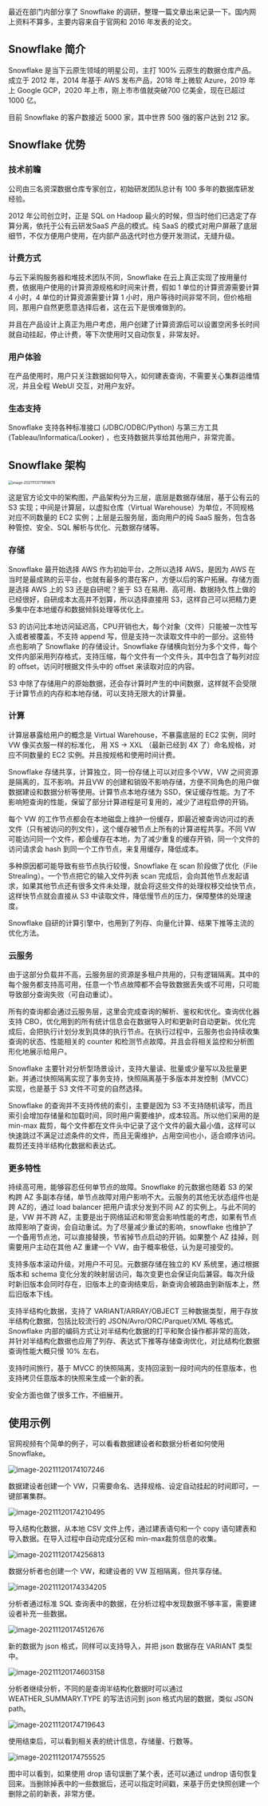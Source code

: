 最近在部门内部分享了 Snowflake 的调研，整理一篇文章出来记录一下。国内网上资料不算多，主要内容来自于官网和 2016 年发表的论文<The Snowflake Elastic Data Warehouse>。

## Snowflake 简介

Snowflake 是当下云原生领域的明星公司，主打 100% 云原生的数据仓库产品。成立于 2012 年，2014 年基于 AWS 发布产品，2018 年上微软 Azure，2019 年上 Google GCP，2020 年上市，刚上市市值就突破700 亿美金，现在已超过 1000 亿。

目前 Snowflake 的客户数接近 5000 家，其中世界 500 强的客户达到 212 家。

## Snowflake 优势

### 技术前瞻

公司由三名资深数据仓库专家创立，初始研发团队总计有 100 多年的数据库研发经验。

2012 年公司创立时，正是 SQL on Hadoop 最火的时候，但当时他们已选定了存算分离，依托于公有云研发SaaS 产品的模式。纯 SaaS 的模式对用户屏蔽了底层细节，不仅方便用户使用，在内部产品迭代时也方便开发测试，无缝升级。

### 计费方式

与云下采购服务器和堆技术团队不同，Snowflake 在云上真正实现了按用量付费，依据用户使用的计算资源规格和时间来计费，假如 1 单位的计算资源需要计算 4 小时，4 单位的计算资源需要计算 1 小时，用户等待时间非常不同，但价格相同，那用户自然更愿意选择后者，这在云下是很难做到的。

并且在产品设计上真正为用户考虑，用户创建了计算资源后可以设置空闲多长时间就自动挂起，停止计费，等下次使用时又自动恢复，非常友好。

### 用户体验

在产品使用时，用户只关注数据如何导入，如何建表查询，不需要关心集群运维情况，并且全程 WebUI 交互，对用户友好。

### 生态支持

Snowflake 支持各种标准接口 (JDBC/ODBC/Python) 与第三方工具 (Tableau/Informatica/Looker) ，也支持数据共享给其他用户，非常完善。

## Snowflake 架构

<img src="images/image-20211113171919878.png" alt="image-20211113171919878" style="zoom:50%;" />

这是官方论文中的架构图，产品架构分为三层，底层是数据存储层，基于公有云的 S3 实现；中间是计算层，以虚拟仓库（Virtual Warehouse）为单位，不同规格对应不同数量的 EC2 实例；上层是云服务层，面向用户的纯 SaaS 服务，包含各种管控、安全、SQL 解析与优化、元数据存储等。

### 存储

Snowflake 最开始选择 AWS 作为初始平台，之所以选择 AWS，是因为 AWS 在当时是最成熟的云平台，也就有最多的潜在客户，方便以后的客户拓展。存储方面是选择 AWS 上的 S3 还是自研呢？鉴于 S3 在易用、高可用、数据持久性上做的已经很好，自研成本太高并不划算，所以选择直接用 S3，这样自己可以把精力更多集中在本地缓存和数据倾斜处理等优化上。

S3 的访问比本地访问延迟高，CPU开销也大，每个对象（文件）只能被一次性写入或者被覆盖，不支持 append 写，但是支持一次读取文件中的一部分。这些特点也影响了 Snowflake 的存储设计。Snowflake 存储横向划分为多个文件，每个文件内部采用列存格式，支持压缩，每个文件有一个文件头，其中包含了每列对应的 offset，访问时根据文件头中的 offset 来读取对应的内容。

S3 中除了存储用户的原始数据，还会存计算时产生的中间数据，这样就不会受限于计算节点的内存和本地存储，可以支持无限大的计算量。

### 计算

计算层暴露给用户的概念是 Virtual Warehouse，不暴露底层的 EC2 实例，同时 VW 像买衣服一样的标准化， 用 XS -> XXL （最新已经到 4X 了）命名规格，对应不同数量的 EC2 实例。并且按规格和使用时间计费。

Snowflake 存储共享，计算独立，同一份存储上可以对应多个VW，VW 之间资源是隔离的，互不影响。并且VW 的创建和销毁不影响存储，方便不同角色的用户做数据建设和数据分析等使用。计算节点本地存储为 SSD，保证缓存性能。为了不影响短查询的性能，保留了部分计算进程是可复用的，减少了进程启停的开销。

每个 VW 的工作节点都会在本地磁盘上维护一份缓存，即最近被查询访问过的表文件（只有被访问的列文件），这个缓存被节点上所有的计算进程共享。不同 VW 可能访问同一个文件，都会缓存在本地，为了减少重复的缓存开销，同一个文件的访问请求会 hash 到同一个工作节点，来复用缓存，降低成本。

多种原因都可能导致有些节点执行较慢，Snowflake 在 scan 阶段做了优化（File Strealing）。一个节点把它的输入文件列表 scan 完成后，会向其他节点发起请求，如果其他节点还有很多文件未处理，就会将这些文件的处理权移交给快节点，这样快节点就会直接从 S3 中读取文件，降低慢节点的压力，保障整体的处理速度。

Snowflake 自研的计算引擎中，也用到了列存、向量化计算、结果下推等主流的优化方法。

### 云服务

由于这部分负载并不高，云服务层的资源是多租户共用的，只有逻辑隔离。其中的每个服务都支持高可用，任意一个节点故障都不会导致数据丢失或不可用，只可能导致部分查询失败（可自动重试）。

所有的查询都会通过云服务层，这里会完成查询的解析、鉴权和优化。查询优化器支持 CBO，优化用到的所有统计信息会在数据导入时和更新时自动更新。优化完成后，会把执行计划分发到具体的执行节点。在执行过程中，云服务也会持续收集查询的状态、性能相关的 counter 和检测节点故障。并且会将相关监控和分析图形化地展示给用户。

Snowflake 主要针对分析型场景设计，支持大量读、批量或少量写以及批量更新。并通过快照隔离实现了事务支持，快照隔离基于多版本并发控制（MVCC）实现，也是基于 S3 文件不可变的自然选择。

Snowflake 的查询并不支持传统的索引，主要是因为 S3 不支持随机读写，而且索引会增加存储量和加载时间，同时用户需要维护，成本较高。所以他们采用的是 min-max 裁剪，每个文件都在文件头中记录了这个文件的最大最小值，这样可以快速跳过不满足过滤条件的文件，而且无需维护，占用空间也小，适合顺序访问。裁剪还支持半结构化数据和表达式。

### 更多特性

持续高可用，能够容忍任何单节点的故障。Snowflake 的元数据也随着 S3 的架构跨 AZ 多副本存储，单节点故障对用户影响不大。云服务的其他无状态组件也是跨 AZ的，通过 load balancer 把用户请求分发到不同 AZ 的实例上。与此不同的是，VW 并不跨 AZ，主要是出于网络延迟和带宽会影响性能的考虑，如果有节点故障影响了查询，会自动重试。为了尽量减少重试的影响，snowflake 也维护了一个备用节点池，可以直接替换，节省掉节点启动的开销。如果整个 AZ 挂掉，则需要用户主动在其他 AZ 重建一个 VW，由于概率极低，认为是可接受的。

 支持多版本滚动升级，对用户不可见。元数据存储在独立的 KV 系统里，通过根据版本和 schema 变化分发的映射层访问，每次变更也会保证向后兼容。每次升级时新旧版本会同时存在，旧版本上的查询结束后，新查询会被路由到新版本上，然后旧版本下线。

支持半结构化数据，支持了 VARIANT/ARRAY/OBJECT 三种数据类型，用于存放半结构化数据，包括比较流行的 JSON/Avro/ORC/Parquet/XML 等格式。Snowflake 内部的编码方式让对半结构化数据的打平和聚合操作都非常的高效，并针对半结构化数据也应用了列存、表达式下推等存储查询优化，对比结构化数据查询性能大概只慢 10% 左右。

支持时间旅行，基于 MVCC 的快照隔离，支持回滚到一段时间内的任意版本，也支持拷贝任意版本的快照来生成一个新的表。

安全方面也做了很多工作，不细展开。

## 使用示例

官网视频有个简单的例子，可以看看数据建设者和数据分析者如何使用 Snowflake。

![image-20211120174107246](images/image-20211120174107246.png)

数据建设者创建一个 VW，只需要命名、选择规格、设定自动挂起的时间即可，一键部署集群。

![image-20211120174210495](images/image-20211120174210495.png)

导入结构化数据，从本地 CSV 文件上传，通过建表语句和一个 copy 语句建表和导入数据。在导入过程中自动完成分区和 min-max裁剪信息的收集。

![image-20211120174256813](images/image-20211120174256813.png)

数据分析者也创建一个 VW，和建设者的 VW 互相隔离，但共享存储。

![image-20211120174334205](images/image-20211120174334205.png)

分析者通过标准 SQL 查询表中的数据，在分析过程中发现数据不够丰富，需要建设者补充一些数据。

![image-20211120174512676](images/image-20211120174512676.png)

新的数据为 json 格式，同样可以支持导入，并把 json 数据存在 VARIANT 类型中。

![image-20211120174603158](images/image-20211120174603158.png)

分析者继续分析，不同的是查询半结构化数据时可以通过 WEATHER_SUMMARY.TYPE 的写法访问到 json 格式内层的数据，类似 JSON path。

![image-20211120174719643](images/image-20211120174719643.png)

使用结束后，可以看到相关表的统计信息，存储量、行数等。

![image-20211120174755525](images/image-20211120174755525.png)

图中可以看到，如果使用 drop 语句误删了某个表，还可以通过 undrop 语句恢复回来。当删除掉表中的一些数据后，还可以指定时间戳，来基于历史快照创建一个删除之前的新表，非常方便。
